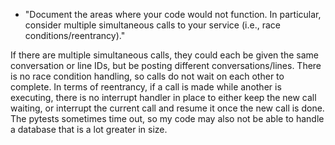 
- "Document the areas where your code would not function. In particular, consider multiple simultaneous calls to your service (i.e., race conditions/reentrancy)."

If there are multiple simultaneous calls, they could each be given the same conversation or line IDs, but be posting different conversations/lines. There is no race condition handling, so calls do not wait on each other to complete. In terms of reentrancy, if a call is made while another is executing, there is no interrupt handler in place to either keep the new call waiting, or interrupt the current call and resume it once the new call is done. The pytests sometimes time out, so my code may also not be able to handle a database that is a lot greater in size.  
